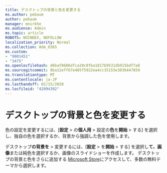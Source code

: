 ```yaml
---
title: デスクトップの背景と色を変更する
ms.author: pebaum
author: pebaum
manager: mnirkhe
ms.audience: Admin
ms.topic: article
ROBOTS: NOINDEX, NOFOLLOW
localization_priority: Normal
ms.collection: Adm_O365
ms.custom:
- "9001451"
- "3475"
ms.openlocfilehash: d6baf8606dfca20c0fba1817b9531db915bdf7a8
ms.sourcegitcommit: 8ba12eff67e405f5922ea4cc35155e3036447859
ms.translationtype: MT
ms.contentlocale: ja-JP
ms.lasthandoff: 02/15/2020
ms.locfileid: "42094392"
---
```

# <a name="change-your-desktop-background-and-colors"></a>デスクトップの背景と色を変更する

色の設定を変更するには、[**設定** > の**個人用** > 設定の**色**を**開始** > する] を選択し、独自の色を選択するか、背景から強調した色を使用します。

デスクトップ**の背景を** > 変更するには、[**設定** > を**開始** > する] を選択し**て、画像**または純色を選択するか、画像のスライドショーを作成します。 デスクトップの背景と色をさらに追加する [Microsoft Store](https://www.microsoft.com/en-us/store/collections/windowsthemes)にアクセスして、多数の無料テーマから選択します。
